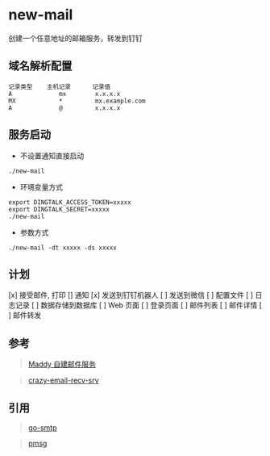 # new-mail
创建一个任意地址的邮箱服务，转发到钉钉


## 域名解析配置

```
记录类型    主机记录      记录值
A             mx        x.x.x.x
MX            *         mx.example.com
A             @         x.x.x.x
```

## 服务启动

- 不设置通知直接启动
```
./new-mail
```

- 环境变量方式
```
export DINGTALK_ACCESS_TOKEN=xxxxx
export DINGTALK_SECRET=xxxxx
./new-mail
```

- 参数方式
```
./new-mail -dt xxxxx -ds xxxxx
```


## 计划

[x] 接受邮件, 打印
[] 通知
    [x] 发送到钉钉机器人
    [ ] 发送到微信
[ ] 配置文件
[ ] 日志记录
[ ] 数据存储到数据库
[ ] Web 页面
    [ ] 登录页面
    [ ] 邮件列表
    [ ] 邮件详情
    [ ] 邮件转发


## 参考

> [Maddy 自建邮件服务](https://axionl.me/p/maddy-%E8%87%AA%E5%BB%BA%E9%82%AE%E4%BB%B6%E6%9C%8D%E5%8A%A1/)

> [crazy-email-recv-srv](https://github.com/xjjdog/crazy-email-recv-srv)

## 引用

> [go-smtp](github.com/emersion/go-smtp)

> [pmsg](github.com/lenye/pmsg)

